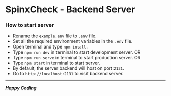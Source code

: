 # SpinxCheck - Backend Server
### How to start server
- Rename the `example.env` file to `.env` file.
- Set all the required environment variables in the `.env` file.
- Open terminal and type `npm intall`.
- Type `npm run dev` in terminal to start development server.
OR
- Type `npm run serve` in terminal to start production server.
OR
- Type `npm start` in terminal to start server.
- By default, the server backend will host on port `2131`.
- Go to `http://localhost:2131` to visit backend server.
___
___Happy Coding___